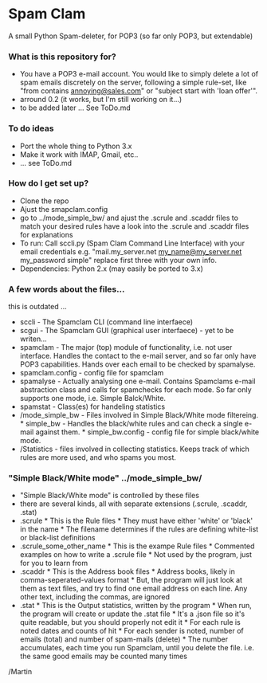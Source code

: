 # Spam Clam #

A small Python Spam-deleter, for POP3 (so far only POP3, but extendable)

### What is this repository for? ###
* You have a POP3 e-mail account. You would like to simply delete a lot of spam emails discretely on the server, following a simple rule-set, like "from contains annoying@sales.com" or "subject start with 'loan offer'".
* arround 0.2 (it works, but I'm still working on it...)
* to be added later ... See ToDo.md

### To do ideas
* Port the whole thing to Python 3.x
* Make it work with IMAP, Gmail, etc..
* ... see ToDo.md

### How do I get set up? ###
* Clone the repo
* Ajust the smapclam.config
* go to ../mode_simple_bw/ and ajust the .scrule and .scaddr files to match your desired rules
  have a look into the .scrule and .scaddr files for explanations
* To run: Call sccli.py (Spam Clam Command Line Interface) with your email credentials
  e.g. "mail.my_server.net my_name@my_server.net my_password simple"
  replace first three with your own info.
* Dependencies: Python 2.x (may easily be ported to 3.x)

### A few words about the files...

this is outdated ...

* sccli - The Spamclam CLI (command line interfaece)
* scgui - The Spamclam GUI (graphical user interfaece) - yet to be writen...
* spamclam - The major (top) module of functionality, i.e. not user interface.
  Handles the contact to the e-mail server, and so far only have POP3 capabilities.
  Hands over each email to be checked by spamalyse.
* spamclam.config - config file for spamclam
* spamalyse - Actually analysing one e-mail.
  Contains Spamclams e-mail abstraction class and calls for spamchecks for each mode.
  So far only supports one mode, i.e. Simple Balck/White.
* spamstat - Class(es) for handeling statistics
* /mode_simple_bw - Files involved in Simple Black/White mode filtereing.
        * simple_bw - Handles the black/white rules and can check a single e-mail against them.
        * simple_bw.config - config file for simple black/white mode.
* /Statistics - files involved in collecting statistics. Keeps track of which rules are more used, and who spams you most.

### "Simple Black/White mode" ../mode_simple_bw/

* "Simple Black/White mode" is controlled by these files
* there are several kinds, all with separate extensions (.scrule, .scaddr, .stat)
* .scrule
      * This is the Rule files
      * They must have either 'white' or 'black' in the name
      * The filename determines if the rules are defining white-list or black-list definitions
* .scrule_some_other_name
      * This is the exampe Rule files
      * Commented examples on how to write a .scrule file
      * Not used by the program, just for you to learn from
* .scaddr
      * This is the Address book files
      * Address books, likely in comma-seperated-values format
      * But, the program will just look at them as text files, and try to find one email address on each line. Any other text, including the commas, are ignored
* .stat
      * This is the Output statistics, written by the program
      * When run, the program will create or update the .stat file
      * It's a .json file so it's quite readable, but you should properly not edit it
      * For each rule is noted dates and counts of hit
      * For each sender is noted, number of emails (total) and number of spam-mails (delete)
      * The number accumulates, each time you run Spamclam, until you delete the file. i.e. the same good emails may be counted many times
   
/Martin